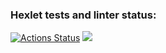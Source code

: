 ### Hexlet tests and linter status:
[![Actions Status](https://github.com/Onesher/frontend-project-44/actions/workflows/hexlet-check.yml/badge.svg)](https://github.com/Onesher/frontend-project-44/actions)
<a href="https://codeclimate.com/github/Onesher/frontend-project-44/maintainability"><img src="https://api.codeclimate.com/v1/badges/0b8f36241b1b3fcd3bcf/maintainability" /></a>
<script src="https://asciinema.org/a/8OzSg2IEW7YLaIIkWfPtl1405.js" id="asciicast-8OzSg2IEW7YLaIIkWfPtl1405" async="true"></script>
<script src="https://asciinema.org/a/NgMUqvuFdjQWSQrTmBVdGMT4h.js" id="asciicast-NgMUqvuFdjQWSQrTmBVdGMT4h" async="true"></script>
<script src="https://asciinema.org/a/oXhy9yqnerMtR40351EkbUceq.js" id="asciicast-oXhy9yqnerMtR40351EkbUceq" async="true"></script>
<script src="https://asciinema.org/a/R3rb3lCP1Qo4aeTY6ESBZtlqX.js" id="asciicast-R3rb3lCP1Qo4aeTY6ESBZtlqX" async="true"></script>
<script src="https://asciinema.org/a/fw8gqFcVJ7lMibboEpvF7Wsb0.js" id="asciicast-fw8gqFcVJ7lMibboEpvF7Wsb0" async="true"></script>